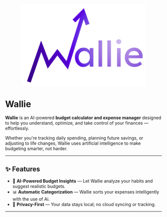 <p align="center">
  <img src="src/main/resources/assets/wallieLogo.png" alt="Wallie Logo" width="400">
</p>

# Wallie

**Wallie** is an AI-powered **budget calculator and expense manager** designed to help you understand, optimize, and take control of your finances — effortlessly.

Whether you're tracking daily spending, planning future savings, or adjusting to life changes, Wallie uses artificial intelligence to make budgeting smarter, not harder.

---

## ✨ Features

- 🤖 **AI-Powered Budget Insights** — Let Wallie analyze your habits and suggest realistic budgets.
- 📊 **Automatic Categorization** — Wallie sorts your expenses intelligently with the use of Ai.
- 🔐 **Privacy-First** — Your data stays local; no cloud syncing or tracking.

---
